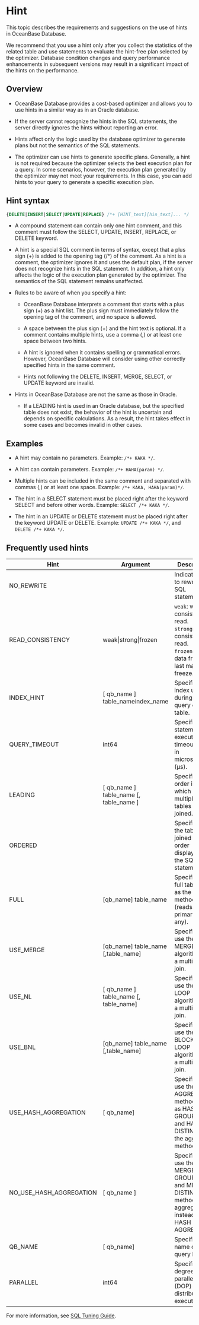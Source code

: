 # Hint

This topic describes the requirements and suggestions on the use of hints in OceanBase Database.

We recommend that you use a hint only after you collect the statistics of the related table and use statements to evaluate the hint-free plan selected by the optimizer. Database condition changes and query performance enhancements in subsequent versions may result in a significant impact of the hints on the performance.

## Overview

* OceanBase Database provides a cost-based optimizer and allows you to use hints in a similar way as in an Oracle database.

* If the server cannot recognize the hints in the SQL statements, the server directly ignores the hints without reporting an error.

* Hints affect only the logic used by the database optimizer to generate plans but not the semantics of the SQL statements.

* The optimizer can use hints to generate specific plans.  Generally, a hint is not required because the optimizer selects the best execution plan for a query. In some scenarios, however, the execution plan generated by the optimizer may not meet your requirements. In this case, you can add hints to your query to generate a specific execution plan.

## Hint syntax

```sql
{DELETE|INSERT|SELECT|UPDATE|REPLACE} /*+ [HINT_text][hin_text]... */
```

* A compound statement can contain only one hint comment, and this comment must follow the SELECT, UPDATE, INSERT, REPLACE, or DELETE keyword.

* A hint is a special SQL comment in terms of syntax, except that a plus sign (+) is added to the opening tag (/*) of the comment.  As a hint is a comment, the optimizer ignores it and uses the default plan, if the server does not recognize hints in the SQL statement. In addition, a hint only affects the logic of the execution plan generated by the optimizer. The semantics of the SQL statement remains unaffected.

* Rules to be aware of when you specify a hint:

   * OceanBase Database interprets a comment that starts with a plus sign (+) as a hint list. The plus sign must immediately follow the opening tag of the comment, and no space is allowed.

   * A space between the plus sign (+) and the hint text is optional. If a comment contains multiple hints, use a comma (,) or at least one space between two hints.

   * A hint is ignored when it contains spelling or grammatical errors. However, OceanBase Database will consider using other correctly specified hints in the same comment.

   * Hints not following the DELETE, INSERT, MERGE, SELECT, or UPDATE keyword are invalid.

* Hints in OceanBase Database are not the same as those in Oracle.

   * If a LEADING hint is used in an Oracle database, but the specified table does not exist, the behavior of the hint is uncertain and depends on specific calculations. As a result, the hint takes effect in some cases and becomes invalid in other cases.

## Examples

* A hint may contain no parameters. Example: `/*+ KAKA */`.

* A hint can contain parameters. Example: `/*+ HAHA(param) */`.

* Multiple hints can be included in the same comment and separated with commas (,) or at least one space. Example: `/*+ KAKA, HAHA(param)*/`.

* The hint in a SELECT statement must be placed right after the keyword SELECT and before other words. Example: `SELECT /*+ KAKA */`.

* The hint in an UPDATE or DELETE statement must be placed right after the keyword UPDATE or DELETE. Example: `UPDATE /*+ KAKA */`, and `DELETE /*+ KAKA */`.

## Frequently used hints

| **Hint** | **Argument** | **Description** |
|-------------------------|-------------------------------------------------------|----------------------------------------------------------------------------|
| NO_REWRITE |                                                       | Indicates not to rewrite the SQL statement.  |
| READ_CONSISTENCY | weak\|strong\|frozen | `weak`: weak consistency read.<br> `strong`: strong consistency read.<br> `frozen`: reads data from the last major freeze. |
| INDEX_HINT | \[ qb_name \] table_nameindex_name | Specifies the index used during a query on a table.  |
| QUERY_TIMEOUT | int64 | Specifies the statement execution timeout value, in microseconds (μs).  |
| LEADING | \[ qb_name \] table_name \[, table_name \] | Specifies the order in which multiple tables are joined.  |
| ORDERED |                                                       | Specifies that the tables are joined in the order displayed in the SQL statement.  |
| FULL | \[qb_name\] table_name | Specifies a full table scan as the access method (reads the primary key if any).  |
| USE_MERGE | \[qb_name\] table_name \[,table_name\] | Specifies to use the MERGE algorithm for a multi-table join.  |
| USE_NL | \[ qb_name \] table_name \[, table_name\] | Specifies to use the NEST LOOP algorithm for a multi-table join.  |
| USE_BNL | \[qb_name\] table_name \[,table_name\] | Specifies to use the BLOCK NEST LOOP algorithm for a multi-table join.  |
| USE_HASH_AGGREGATION | \[ qb_name\] | Specifies to use the HASH AGGREGATE method, such as HASH GROUP BY and HASH DISTINCT, as the aggregate method.  |
| NO_USE_HASH_AGGREGATION | \[ qb_name \] | Specifies to use the MERGE GROUP BY and MERGE DISTINCT methods for aggregate, instead of HASH AGGREGATE.  |
| QB_NAME | \[ qb_name\] | Specifies the name of the query block.  |
| PARALLEL | int64 | Specifies the degree of parallelism (DOP) of distributed execution.  |

For more information, see [SQL Tuning Guide](../../../3.performance-tuning-guide/5.sql-optimization/4.sql-optimization/1.overview-of-sql-optimization.md).
